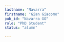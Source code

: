 ```yaml
---
lastname: "Navarra"
firstname: "Gian Giacomo"
pub_id: "Navarra GG"
role: "PhD Student"
status: "alumn"

---
```


